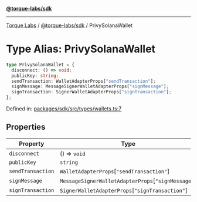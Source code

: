 [**@torque-labs/sdk**](../../../@torque-labs/sdk/README.md)

***

[Torque Labs](../../../README.md) / [@torque-labs/sdk](../README.md) / PrivySolanaWallet

# Type Alias: PrivySolanaWallet

```ts
type PrivySolanaWallet = {
  disconnect: () => void;
  publicKey: string;
  sendTransaction: WalletAdapterProps["sendTransaction"];
  signMessage: MessageSignerWalletAdapterProps["signMessage"];
  signTransaction: SignerWalletAdapterProps["signTransaction"];
};
```

Defined in: [packages/sdk/src/types/wallets.ts:7](https://github.com/torque-labs/monorepo/blob/9238a1f6167cf2d739205996110f18c02ed8a04f/packages/sdk/src/types/wallets.ts#L7)

## Properties

| Property | Type |
| ------ | ------ |
| <a id="disconnect"></a> `disconnect` | () => `void` |
| <a id="publickey"></a> `publicKey` | `string` |
| <a id="sendtransaction"></a> `sendTransaction` | `WalletAdapterProps`\[`"sendTransaction"`\] |
| <a id="signmessage"></a> `signMessage` | `MessageSignerWalletAdapterProps`\[`"signMessage"`\] |
| <a id="signtransaction"></a> `signTransaction` | `SignerWalletAdapterProps`\[`"signTransaction"`\] |
